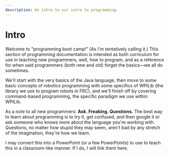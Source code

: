 ```yaml
---
description: An intro to our intro to programming.
---
```


# Intro

Welcome to "programming boot camp!" (As I'm tentatively calling it.) This section of programming documentation is intended as both curriculum for use in teaching new programmers, well, how to program, and as a reference for when said programmers (both new and old) forget the basics—we all do sometimes.

We'll start with the very basics of the Java language, then move to some basic concepts of robotics programming with some specifics of WPILib (the library we use to program robots in FRC), and we'll finish off by covering command-based programming, the specific paradigm we use within WPILib.

As a note to all new programmers: **Ask. Freaking. Questions.** The best way to learn about programming is to try it, get confused, and then google it or ask someone who knows more about the language you're working with. Questions, no matter how stupid they may seem, aren't bad by any stretch of the imagination, they're how we learn.

I may convert this into a PowerPoint (or a few PowerPoints) to use to teach this in a classroom-like manner. If I do, I will link them here.

